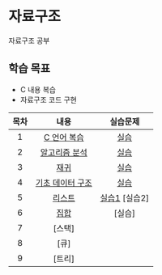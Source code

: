 # 자료구조
자료구조 공부

## 학습 목표
- C 내용 복습
- 자료구조 코드 구현

| 목차 | 내용 | 실습문제 |
|:---:|:---:|:---:|
| 1 |  [C 언어 복습](https://github.com/kyeong-hyeok/Study/tree/main/%EC%9E%90%EB%A3%8C%EA%B5%AC%EC%A1%B0/C%20%EC%96%B8%EC%96%B4%20%EB%B3%B5%EC%8A%B5) | [실습](https://github.com/kyeong-hyeok/Study/blob/main/%EC%9E%90%EB%A3%8C%EA%B5%AC%EC%A1%B0/C%20%EC%96%B8%EC%96%B4%20%EB%B3%B5%EC%8A%B5/C%20%EC%96%B8%EC%96%B4%20%EB%B3%B5%EC%8A%B5%20%EC%8B%A4%EC%8A%B5%20%EB%AC%B8%EC%A0%9C.pdf) |
| 2 | [알고리즘 분석](https://github.com/kyeong-hyeok/Study/tree/main/%EC%9E%90%EB%A3%8C%EA%B5%AC%EC%A1%B0/%EC%95%8C%EA%B3%A0%EB%A6%AC%EC%A6%98%20%EB%B6%84%EC%84%9D) | [실습](https://github.com/kyeong-hyeok/Study/blob/main/%EC%9E%90%EB%A3%8C%EA%B5%AC%EC%A1%B0/%EC%95%8C%EA%B3%A0%EB%A6%AC%EC%A6%98%20%EB%B6%84%EC%84%9D/%EC%95%8C%EA%B3%A0%EB%A6%AC%EC%A6%98%20%EB%B6%84%EC%84%9D%20%EC%8B%A4%EC%8A%B5%20%EB%AC%B8%EC%A0%9C.pdf) |
| 3 | [재귀](https://github.com/kyeong-hyeok/Study/tree/main/%EC%9E%90%EB%A3%8C%EA%B5%AC%EC%A1%B0/%EC%9E%AC%EA%B7%80) | [실습](https://github.com/kyeong-hyeok/Study/blob/main/%EC%9E%90%EB%A3%8C%EA%B5%AC%EC%A1%B0/%EC%9E%AC%EA%B7%80/%EC%9E%AC%EA%B7%80%20%EC%8B%A4%EC%8A%B5%20%EB%AC%B8%EC%A0%9C.pdf) |
| 4 | [기초 데이터 구조](https://github.com/kyeong-hyeok/Study/tree/main/%EC%9E%90%EB%A3%8C%EA%B5%AC%EC%A1%B0/%EA%B8%B0%EC%B4%88%20%EB%8D%B0%EC%9D%B4%ED%84%B0%20%EA%B5%AC%EC%A1%B0%20-%20%EB%B0%B0%EC%97%B4) | [실습](https://github.com/kyeong-hyeok/Study/blob/main/%EC%9E%90%EB%A3%8C%EA%B5%AC%EC%A1%B0/%EA%B8%B0%EC%B4%88%20%EB%8D%B0%EC%9D%B4%ED%84%B0%20%EA%B5%AC%EC%A1%B0%20-%20%EB%B0%B0%EC%97%B4/%EA%B8%B0%EC%B4%88%20%EB%8D%B0%EC%9D%B4%ED%84%B0%20%EA%B5%AC%EC%A1%B0%20-%20%EB%B0%B0%EC%97%B4%20%EC%8B%A4%EC%8A%B5%20%EB%AC%B8%EC%A0%9C.pdf) |
| 5 | [리스트](https://github.com/kyeong-hyeok/Study/tree/main/%EC%9E%90%EB%A3%8C%EA%B5%AC%EC%A1%B0/%EB%A6%AC%EC%8A%A4%ED%8A%B8) | [실습1](https://github.com/kyeong-hyeok/Study/blob/main/%EC%9E%90%EB%A3%8C%EA%B5%AC%EC%A1%B0/%EB%A6%AC%EC%8A%A4%ED%8A%B8/%EB%A6%AC%EC%8A%A4%ED%8A%B8(1)%20%EC%8B%A4%EC%8A%B5%20%EB%AC%B8%EC%A0%9C.pdf) [실습2] |
| 6 | [집합](https://github.com/kyeong-hyeok/Study/tree/main/%EC%9E%90%EB%A3%8C%EA%B5%AC%EC%A1%B0/%EC%A7%91%ED%95%A9) | [실습] |
| 7 | [스택] |
| 8 | [큐] |
| 9 | [트리] |
